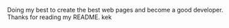 Doing my best to create the best web pages and become a good developer. Thanks for reading my README. kek

